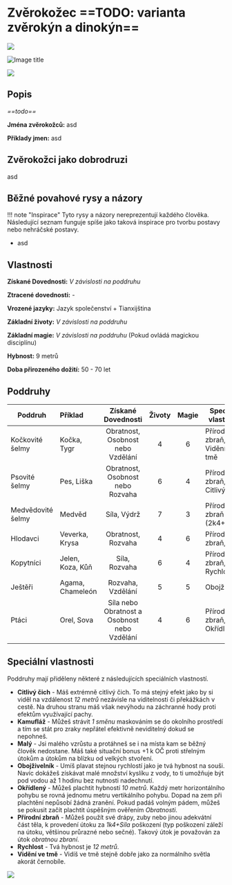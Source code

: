 # Zvěrokožec ==TODO: varianta zvěrokýn a dinokýn==

<img src="/assets/sep_line.png"/>

![Image title](/assets/OW/races/Animalfolk.png)

<img src="/assets/sep_line.png"/>

## Popis

*==todo==*

**Jména zvěrokožců:** asd

**Příklady jmen:** asd

## Zvěrokožci jako dobrodruzi

asd

## Běžné povahové rysy a názory

!!! note "Inspirace"
    Tyto rysy a názory nereprezentují každého člověka. Následující seznam funguje spíše jako taková inspirace pro tvorbu postavy nebo nehráčské postavy. 

- asd

## Vlastnosti

**Získané Dovednosti:** *V závislosti na poddruhu*

**Ztracené dovednosti:** -

**Vrozené jazyky:** Jazyk společenství + Tianxijština

**Základní životy:** *V závislosti na poddruhu*

**Základní magie:** *V závislosti na poddruhu* (Pokud ovládá magickou disciplínu)

**Hybnost:** 9 metrů

**Doba přirozeného dožití:** 50 - 70 let

## Poddruhy

| Poddruh           | Příklad          |              Získané Dovednosti              | Životy | Magie | Speciální vlastnosti          |
| ----------------- | :--------------- | :------------------------------------------: | :----: | :---: | ----------------------------- |
| Kočkovité šelmy   | Kočka, Tygr      |      Obratnost, Osobnost nebo Vzdělání       |   4    |   6   | Přírodní zbraň, Vidění ve tmě |
| Psovité šelmy     | Pes, Liška       |       Obratnost, Osobnost nebo Rozvaha       |   6    |   4   | Přírodní zbraň, Citlivý čich  |
| Medvědovité šelmy | Medvěd           |                 Síla, Výdrž                  |   7    |   3   | Přírodní zbraň (2k4+Síla)     |
| Hlodavci          | Veverka, Krysa   |              Obratnost, Rozvaha              |   4    |   6   | Přírodní zbraň, Malý          |
| Kopytníci         | Jelen, Koza, Kůň |                Síla, Rozvaha                 |   6    |   4   | Přírodní zbraň, Rychlost      |
| Ještěři           | Agama, Chameleón |              Rozvaha, Vzdělání               |   5    |   5   | Obojživelník                  |
| Ptáci             | Orel, Sova       | Síla nebo Obratnost a Osobnost nebo Vzdělání |   4    |   6   | Přírodní zbraň, Okřídlený     |

## Speciální vlastnosti

Poddruhy mají přiděleny některé z následujících speciálních vlastností.

- **Citlivý čich** - Máš extrémně citlivý čich. To má stejný efekt jako by si viděl na vzdálenost *12 metrů* nezávisle na viditelnosti či překážkách v cestě. Na druhou stranu máš však nevýhodu na záchranné hody proti efektům využívající pachy.
- **Kamufláž** - Můžeš strávit *1 směnu* maskováním se do okolního prostředí a tím se stát pro zraky nepřátel efektivně neviditelný dokud se nepohneš.
- **Malý** - Jsi malého vzrůstu a protáhneš se i na místa kam se běžný člověk nedostane. Máš také situační bonus +1 k OČ proti střelným útokům a útokům na blízku od velkých stvoření.
- **Obojživelník** - Umíš plavat stejnou rychlostí jako je tvá hybnost na souši. Navíc dokážeš získávat malé množství kyslíku z vody, to ti umožňuje být pod vodou až 1 hodinu bez nutnosti nadechnutí.
- **Okřídlený** - Můžeš plachtit hybností *10 metrů*. Každý metr horizontálního pohybu se rovná jednomu metru vertikálního pohybu. Dopad na zem při plachtění nepůsobí žádná zranění. Pokud padáš volným pádem, můžeš se pokusit začít plachtit úspěšným ověřením *Obratnosti*.
- **Přírodní zbraň** - Můžeš použít své drápy, zuby nebo jinou adekvátní část těla, k provedení útoku za *1k4+Síla* poškození (typ poškození záleží na útoku, většinou průrazné nebo sečné). Takový útok je považován za útok *obratnou zbraní*.
- **Rychlost** - Tvá hybnost je *12 metrů*.
- **Vidění ve tmě** - Vidíš ve tmě stejně dobře jako za normálního světla akorát černobíle.

<img src="/assets/sep_line.png"/>
